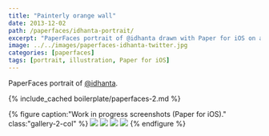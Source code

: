 ```yaml
---
title: "Painterly orange wall"
date: 2013-12-02
path: /paperfaces/idhanta-portrait/
excerpt: "PaperFaces portrait of @idhanta drawn with Paper for iOS on an iPad."
image: ../../images/paperfaces-idhanta-twitter.jpg
categories: [paperfaces]
tags: [portrait, illustration, Paper for iOS]
---
```


PaperFaces portrait of [@idhanta](https://twitter.com/idhanta).

{% include_cached boilerplate/paperfaces-2.md %}

{% figure caption:"Work in progress screenshots (Paper for iOS)." class:"gallery-2-col" %}
[![](../../images/paperfaces-idhanta-process-1-600.jpg)](../../images/paperfaces-idhanta-process-1-lg.jpg)
[![](../../images/paperfaces-idhanta-process-2-600.jpg)](../../images/paperfaces-idhanta-process-2-lg.jpg)
[![](../../images/paperfaces-idhanta-process-3-600.jpg)](../../images/paperfaces-idhanta-process-3-lg.jpg)
[![](../../images/paperfaces-idhanta-process-4-600.jpg)](../../images/paperfaces-idhanta-process-4-lg.jpg)
{% endfigure %}

